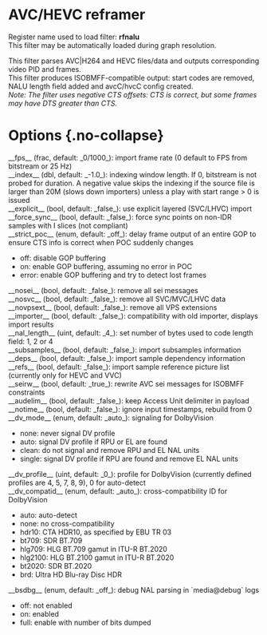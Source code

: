 <!-- automatically generated - do not edit, patch gpac/applications/gpac/gpac.c -->

# AVC/HEVC reframer  
  
Register name used to load filter: __rfnalu__  
This filter may be automatically loaded during graph resolution.  
  
This filter parses AVC|H264 and HEVC files/data and outputs corresponding video PID and frames.  
This filter produces ISOBMFF-compatible output: start codes are removed, NALU length field added and avcC/hvcC config created.  
_Note: The filter uses negative CTS offsets: CTS is correct, but some frames may have DTS greater than CTS._  
  

# Options  {.no-collapse}  
  
<div markdown class="option">  
<a id="fps" data-level="basic">__fps__</a> (frac, default: _0/1000_): import frame rate (0 default to FPS from bitstream or 25 Hz)  
</div>  
<div markdown class="option">  
<a id="index" data-level="basic">__index__</a> (dbl, default: _-1.0_): indexing window length. If 0, bitstream is not probed for duration. A negative value skips the indexing if the source file is larger than 20M (slows down importers) unless a play with start range > 0 is issued  
</div>  
<div markdown class="option">  
<a id="explicit">__explicit__</a> (bool, default: _false_): use explicit layered (SVC/LHVC) import  
</div>  
<div markdown class="option">  
<a id="force_sync">__force_sync__</a> (bool, default: _false_): force sync points on non-IDR samples with I slices (not compliant)  
</div>  
<div markdown class="option">  
<a id="strict_poc">__strict_poc__</a> (enum, default: _off_): delay frame output of an entire GOP to ensure CTS info is correct when POC suddenly changes  

- off: disable GOP buffering  
- on: enable GOP buffering, assuming no error in POC  
- error: enable GOP buffering and try to detect lost frames  
</div>  
  
<div markdown class="option">  
<a id="nosei">__nosei__</a> (bool, default: _false_): remove all sei messages  
</div>  
<div markdown class="option">  
<a id="nosvc">__nosvc__</a> (bool, default: _false_): remove all SVC/MVC/LHVC data  
</div>  
<div markdown class="option">  
<a id="novpsext">__novpsext__</a> (bool, default: _false_): remove all VPS extensions  
</div>  
<div markdown class="option">  
<a id="importer">__importer__</a> (bool, default: _false_): compatibility with old importer, displays import results  
</div>  
<div markdown class="option">  
<a id="nal_length">__nal_length__</a> (uint, default: _4_): set number of bytes used to code length field: 1, 2 or 4  
</div>  
<div markdown class="option">  
<a id="subsamples">__subsamples__</a> (bool, default: _false_): import subsamples information  
</div>  
<div markdown class="option">  
<a id="deps">__deps__</a> (bool, default: _false_): import sample dependency information  
</div>  
<div markdown class="option">  
<a id="refs">__refs__</a> (bool, default: _false_): import sample reference picture list (currently only for HEVC and VVC)  
</div>  
<div markdown class="option">  
<a id="seirw">__seirw__</a> (bool, default: _true_): rewrite AVC sei messages for ISOBMFF constraints  
</div>  
<div markdown class="option">  
<a id="audelim">__audelim__</a> (bool, default: _false_): keep Access Unit delimiter in payload  
</div>  
<div markdown class="option">  
<a id="notime">__notime__</a> (bool, default: _false_): ignore input timestamps, rebuild from 0  
</div>  
<div markdown class="option">  
<a id="dv_mode">__dv_mode__</a> (enum, default: _auto_): signaling for DolbyVision  

- none: never signal DV profile  
- auto: signal DV profile if RPU or EL are found  
- clean: do not signal and remove RPU and EL NAL units  
- single: signal DV profile if RPU are found and remove EL NAL units  
</div>  
  
<div markdown class="option">  
<a id="dv_profile">__dv_profile__</a> (uint, default: _0_): profile for DolbyVision (currently defined profiles are 4, 5, 7, 8, 9), 0 for auto-detect  
</div>  
<div markdown class="option">  
<a id="dv_compatid">__dv_compatid__</a> (enum, default: _auto_): cross-compatibility ID for DolbyVision  

- auto: auto-detect  
- none: no cross-compatibility  
- hdr10: CTA HDR10, as specified by EBU TR 03  
- bt709: SDR BT.709  
- hlg709: HLG BT.709 gamut in ITU-R BT.2020  
- hlg2100: HLG BT.2100 gamut in ITU-R BT.2020  
- bt2020: SDR BT.2020  
- brd: Ultra HD Blu-ray Disc HDR  
</div>  
  
<div markdown class="option">  
<a id="bsdbg">__bsdbg__</a> (enum, default: _off_): debug NAL parsing in `media@debug` logs  

- off: not enabled  
- on: enabled  
- full: enable with number of bits dumped  
</div>  
  
  
